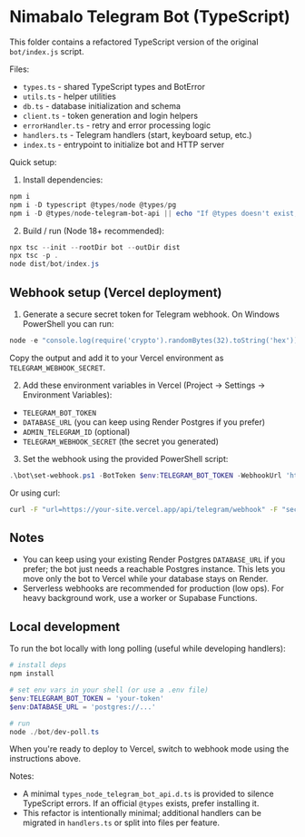 # Nimabalo Telegram Bot (TypeScript)

This folder contains a refactored TypeScript version of the original `bot/index.js` script.

Files:
- `types.ts` - shared TypeScript types and BotError
- `utils.ts` - helper utilities
- `db.ts` - database initialization and schema
- `client.ts` - token generation and login helpers
- `errorHandler.ts` - retry and error processing logic
- `handlers.ts` - Telegram handlers (start, keyboard setup, etc.)
- `index.ts` - entrypoint to initialize bot and HTTP server

Quick setup:
1. Install dependencies:

```powershell
npm i
npm i -D typescript @types/node @types/pg
npm i -D @types/node-telegram-bot-api || echo "If @types doesn't exist, a local d.ts is provided"
```

2. Build / run (Node 18+ recommended):

```powershell
npx tsc --init --rootDir bot --outDir dist
npx tsc -p .
node dist/bot/index.js
```

Webhook setup (Vercel deployment)
---------------------------------

1. Generate a secure secret token for Telegram webhook. On Windows PowerShell you can run:

```powershell
node -e "console.log(require('crypto').randomBytes(32).toString('hex'))"
```

Copy the output and add it to your Vercel environment as `TELEGRAM_WEBHOOK_SECRET`.

2. Add these environment variables in Vercel (Project → Settings → Environment Variables):

- `TELEGRAM_BOT_TOKEN`
- `DATABASE_URL` (you can keep using Render Postgres if you prefer)
- `ADMIN_TELEGRAM_ID` (optional)
- `TELEGRAM_WEBHOOK_SECRET` (the secret you generated)

3. Set the webhook using the provided PowerShell script:

```powershell
.\bot\set-webhook.ps1 -BotToken $env:TELEGRAM_BOT_TOKEN -WebhookUrl 'https://your-site.vercel.app/api/telegram/webhook' -Secret '<your-secret>'
```

Or using curl:

```bash
curl -F "url=https://your-site.vercel.app/api/telegram/webhook" -F "secret_token=<your-secret>" https://api.telegram.org/bot<TELEGRAM_BOT_TOKEN>/setWebhook
```

Notes
-----
- You can keep using your existing Render Postgres `DATABASE_URL` if you prefer; the bot just needs a reachable Postgres instance. This lets you move only the bot to Vercel while your database stays on Render.
- Serverless webhooks are recommended for production (low ops). For heavy background work, use a worker or Supabase Functions.

Local development
-----------------

To run the bot locally with long polling (useful while developing handlers):

```powershell
# install deps
npm install

# set env vars in your shell (or use a .env file)
$env:TELEGRAM_BOT_TOKEN = 'your-token'
$env:DATABASE_URL = 'postgres://...'

# run
node ./bot/dev-poll.ts
```

When you're ready to deploy to Vercel, switch to webhook mode using the instructions above.

Notes:
- A minimal `types_node_telegram_bot_api.d.ts` is provided to silence TypeScript errors. If an official `@types` exists, prefer installing it.
- This refactor is intentionally minimal; additional handlers can be migrated in `handlers.ts` or split into files per feature.
